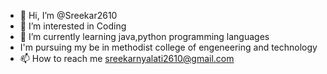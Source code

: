 - 👋 Hi, I’m @Sreekar2610
- 👀 I’m interested in Coding
- 🌱 I’m currently learning java,python programming languages
-    I'm pursuing my be in methodist college of engeneering and technology
- 📫 How to reach me sreekarnyalati2610@gmail.com
